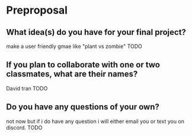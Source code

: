 # Preproposal

## What idea(s) do you have for your final project?
make a user friendly gmae like "plant vs zombie"
TODO

## If you plan to collaborate with one or two classmates, what are their names?
David tran
TODO

## Do you have any questions of your own?
not now but if i do have any question i will either email you or text you on discord.
TODO
